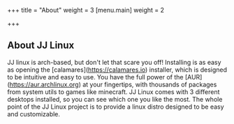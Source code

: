 +++
title = "About"
weight = 3
[menu.main]
weight = 2

+++
## About JJ Linux

JJ linux is arch-based, but don't let that scare you off! Installing is as easy as opening the \[calamares\](https://calamares.io) installer, which is designed to be intuitive and easy to use. You have the full power of the \[AUR\](https://aur.archlinux.org) at your fingertips, with thousands of packages from system utils to games like minecraft. JJ Linux comes with 3 different desktops installed, so you can see which one you like the most. The whole point of the JJ  Linux project is to provide a linux distro designed to be easy and customizable.